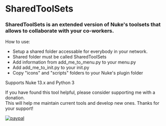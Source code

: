 # SharedToolSets
### SharedToolSets is an extended version of Nuke's toolsets that allows to collaborate with your co-workers.  
How to use: 
* Setup a shared folder accessable for everybody in your network.
* Shared folder must be called SharedToolSets
* Add information from add_me_to_menu.py to your menu.py
* Add add_me_to_init.py to your init.py
* Copy "icons" and "scripts" folders to your Nuke's plugin folder

Supports Nuke 13.x and Python 3

If you have found this tool helpful, please consider supporting me with a donation. <br />
This will help me maintain current tools and develop new ones. Thanks for your support!

[![paypal](https://www.paypalobjects.com/en_US/i/btn/btn_donateCC_LG.gif)](https://paypal.me/vitmusatov)

